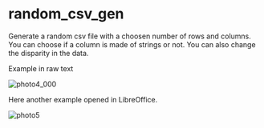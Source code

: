 # random_csv_gen
Generate a random csv file with a choosen number of rows and columns.  You can choose if a column is made of strings or not.
You can also change the disparity in the data.

Example in raw text

![photo4_000](https://user-images.githubusercontent.com/114911243/231787450-914af967-cd7e-454b-8433-91494f3c9970.jpg)

Here another example opened in LibreOffice.

![photo5](https://user-images.githubusercontent.com/114911243/231795892-0c82b667-78c5-48b1-b787-87aea8f0f35a.jpg)


